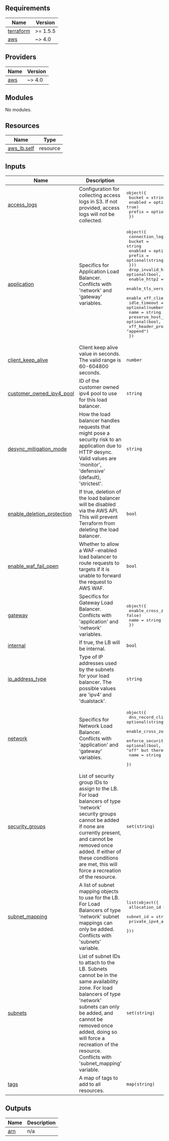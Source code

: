 <!-- BEGIN_TF_DOCS -->
## Requirements

| Name | Version |
|------|---------|
| <a name="requirement_terraform"></a> [terraform](#requirement\_terraform) | >= 1.5.5 |
| <a name="requirement_aws"></a> [aws](#requirement\_aws) | ~> 4.0 |

## Providers

| Name | Version |
|------|---------|
| <a name="provider_aws"></a> [aws](#provider\_aws) | ~> 4.0 |

## Modules

No modules.

## Resources

| Name | Type |
|------|------|
| [aws_lb.self](https://registry.terraform.io/providers/hashicorp/aws/latest/docs/resources/lb) | resource |

## Inputs

| Name | Description | Type | Default | Required |
|------|-------------|------|---------|:--------:|
| <a name="input_access_logs"></a> [access\_logs](#input\_access\_logs) | Configuration for collecting access logs in S3. If not provided, access logs will not be collected. | <pre>object({<br/>    bucket  = string<br/>    enabled = optional(bool, true)<br/>    prefix  = optional(string)<br/>  })</pre> | `null` | no |
| <a name="input_application"></a> [application](#input\_application) | Specifics for Application Load Balancer. Conflicts with 'network' and 'gateway' variables. | <pre>object({<br/>    connection_logs = optional(object({<br/>      bucket  = string<br/>      enabled = optional(bool, true)<br/>      prefix  = optional(string)<br/>    }))<br/>    drop_invalid_header_fields                  = optional(bool, false)<br/>    enable_http2                                = optional(bool, true)<br/>    enable_tls_version_and_cipher_suite_headers = optional(bool, false)<br/>    enable_xff_client_port                      = optional(bool, false)<br/>    idle_timeout                                = optional(number, 60)<br/>    name                                        = string<br/>    preserve_host_header                        = optional(bool, false)<br/>    xff_header_processing_mode                  = optional(string, "append")<br/>  })</pre> | `null` | no |
| <a name="input_client_keep_alive"></a> [client\_keep\_alive](#input\_client\_keep\_alive) | Client keep alive value in seconds. The valid range is 60-604800 seconds. | `number` | `3600` | no |
| <a name="input_customer_owned_ipv4_pool"></a> [customer\_owned\_ipv4\_pool](#input\_customer\_owned\_ipv4\_pool) | ID of the customer owned ipv4 pool to use for this load balancer. | `string` | `null` | no |
| <a name="input_desync_mitigation_mode"></a> [desync\_mitigation\_mode](#input\_desync\_mitigation\_mode) | How the load balancer handles requests that might pose a security risk to an application due to HTTP desync. Valid values are 'monitor', 'defensive' (default), 'strictest'. | `string` | `"defensive"` | no |
| <a name="input_enable_deletion_protection"></a> [enable\_deletion\_protection](#input\_enable\_deletion\_protection) | If true, deletion of the load balancer will be disabled via the AWS API. This will prevent Terraform from deleting the load balancer. | `bool` | `false` | no |
| <a name="input_enable_waf_fail_open"></a> [enable\_waf\_fail\_open](#input\_enable\_waf\_fail\_open) | Whether to allow a WAF-enabled load balancer to route requests to targets if it is unable to forward the request to AWS WAF. | `bool` | `false` | no |
| <a name="input_gateway"></a> [gateway](#input\_gateway) | Specifics for Gateway Load Balancer. Conflicts with 'application' and 'network' variables. | <pre>object({<br/>    enable_cross_zone_load_balancing = optional(bool, false)<br/>    name                             = string<br/>  })</pre> | `null` | no |
| <a name="input_internal"></a> [internal](#input\_internal) | If true, the LB will be internal. | `bool` | `false` | no |
| <a name="input_ip_address_type"></a> [ip\_address\_type](#input\_ip\_address\_type) | Type of IP addresses used by the subnets for your load balancer. The possible values are 'ipv4' and 'dualstack'. | `string` | `"ipv4"` | no |
| <a name="input_network"></a> [network](#input\_network) | Specifics for Network Load Balancer. Conflicts with 'application' and 'gateway' variables. | <pre>object({<br/>    dns_record_client_routing_policy                             = optional(string, "any_availability_zone")<br/>    enable_cross_zone_load_balancing                             = optional(bool, false)<br/>    enforce_security_group_inbound_rules_on_private_link_traffic = optional(bool, null) # actual values that need to get passed are "on" or "off" but there is no default value<br/>    name                                                         = string<br/>  })</pre> | `null` | no |
| <a name="input_security_groups"></a> [security\_groups](#input\_security\_groups) | List of security group IDs to assign to the LB. For load balancers of type 'network' security groups cannot be added if none are currently present, and cannot be removed once added. If either of these conditions are met, this will force a recreation of the resource. | `set(string)` | `null` | no |
| <a name="input_subnet_mapping"></a> [subnet\_mapping](#input\_subnet\_mapping) | A list of subnet mapping objects to use for the LB. For Load Balancers of type 'network' subnet mappings can only be added. Conflicts with 'subnets' variable. | <pre>list(object({<br/>    allocation_id        = optional(string)<br/>    subnet_id            = string<br/>    private_ipv4_address = optional(string)<br/>  }))</pre> | `[]` | no |
| <a name="input_subnets"></a> [subnets](#input\_subnets) | List of subnet IDs to attach to the LB. Subnets cannot be in the same availability zone. For load balancers of type 'network' subnets can only be added, and cannot be removed once added, doing so will force a recreation of the resource. Conflicts with 'subnet\_mapping' variable. | `set(string)` | `null` | no |
| <a name="input_tags"></a> [tags](#input\_tags) | A map of tags to add to all resources. | `map(string)` | `{}` | no |

## Outputs

| Name | Description |
|------|-------------|
| <a name="output_arn"></a> [arn](#output\_arn) | n/a |
<!-- END_TF_DOCS -->